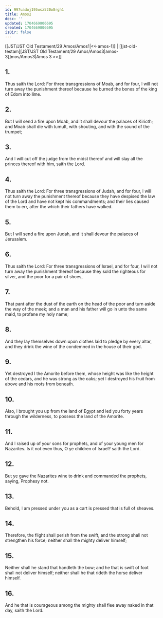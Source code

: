 ```yaml
---
id: 997uadoj195wsz520o8rgh1
title: Amos2
desc: ''
updated: 1704669006695
created: 1704669006695
isDir: false
---
```

[[JST/JST Old Testament/29 Amos/Amos1|<<-amos-1]] | [[jst-old-testam[[JST/JST Old Testament/29 Amos/Amos3|amos-3]]mos/Amos3|Amos 3 >>]]
## 1.
Thus saith the Lord: For three transgressions of Moab, and for four, I will not turn away the punishment thereof because he burned the bones of the king of Edom into lime.
## 2.
But I will send a fire upon Moab, and it shall devour the palaces of Kirioth; and Moab shall die with tumult, with shouting, and with the sound of the trumpet;
## 3.
And I will cut off the judge from the midst thereof and will slay all the princes thereof with him, saith the Lord.
## 4.
Thus saith the Lord: For three transgressions of Judah, and for four, I will not turn away the punishment thereof because they have despised the law of the Lord and have not kept his commandments; and their lies caused them to err, after the which their fathers have walked.
## 5.
But I will send a fire upon Judah, and it shall devour the palaces of Jerusalem.
## 6.
Thus saith the Lord: For three transgressions of Israel, and for four, I will not turn away the punishment thereof because they sold the righteous for silver, and the poor for a pair of shoes,
## 7.
That pant after the dust of the earth on the head of the poor and turn aside the way of the meek; and a man and his father will go in unto the same maid, to profane my holy name;
## 8.
And they lay themselves down upon clothes laid to pledge by every altar, and they drink the wine of the condemned in the house of their god.
## 9.
Yet destroyed I the Amorite before them, whose height was like the height of the cedars, and he was strong as the oaks; yet I destroyed his fruit from above and his roots from beneath.
## 10.
Also, I brought you up from the land of Egypt and led you forty years through the wilderness, to possess the land of the Amorite.
## 11.
And I raised up of your sons for prophets, and of your young men for Nazarites. Is it not even thus, O ye children of Israel? saith the Lord.
## 12.
But ye gave the Nazarites wine to drink and commanded the prophets, saying, Prophesy not.
## 13.
Behold, I am pressed under you as a cart is pressed that is full of sheaves.
## 14.
Therefore, the flight shall perish from the swift, and the strong shall not strengthen his force; neither shall the mighty deliver himself;
## 15.
Neither shall he stand that handleth the bow; and he that is swift of foot shall not deliver himself; neither shall he that rideth the horse deliver himself.
## 16.
And he that is courageous among the mighty shall flee away naked in that day, saith the Lord.

